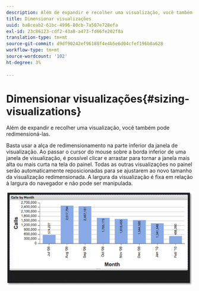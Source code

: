 ```yaml
---
description: Além de expandir e recolher uma visualização, você também pode redimensioná-las.
title: Dimensionar visualizações
uuid: ba8ceab2-61bc-4996-80cb-7a507e728efa
exl-id: 23c86123-cdf2-43a8-a473-fd66fe202f8a
translation-type: tm+mt
source-git-commit: d9df90242ef96188f4e4b5e6d04cfef196b0a628
workflow-type: tm+mt
source-wordcount: '102'
ht-degree: 3%

---
```


# Dimensionar visualizações{#sizing-visualizations}

Além de expandir e recolher uma visualização, você também pode redimensioná-las.

Basta usar a alça de redimensionamento na parte inferior da janela de visualização. Ao passar o cursor do mouse sobre a borda inferior de uma janela de visualização, é possível clicar e arrastar para tornar a janela mais alta ou mais curta na tela do painel. Todas as outras visualizações no painel serão automaticamente reposicionadas para se ajustarem ao novo tamanho da visualização redimensionada. A largura da visualização é fixa em relação à largura do navegador e não pode ser manipulada.

![](assets/size_visual.png)
